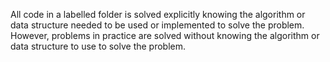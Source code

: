 All code in a labelled folder is solved explicitly knowing the algorithm or data structure needed to be used or implemented to solve the problem.
However, problems in practice are solved without knowing the algorithm or data structure to use to solve the problem.